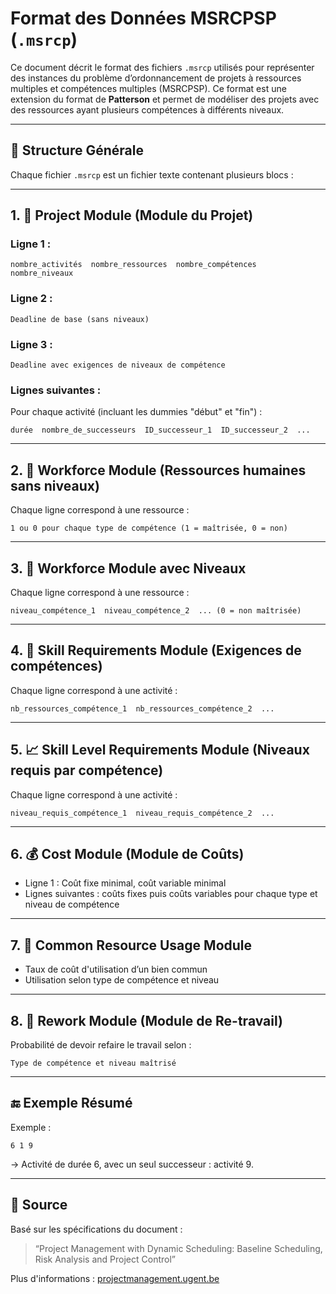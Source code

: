 
# Format des Données MSRCPSP (`.msrcp`)

Ce document décrit le format des fichiers `.msrcp` utilisés pour représenter des instances du problème d’ordonnancement de projets à ressources multiples et compétences multiples (MSRCPSP). Ce format est une extension du format de **Patterson** et permet de modéliser des projets avec des ressources ayant plusieurs compétences à différents niveaux.

---

## 📁 Structure Générale

Chaque fichier `.msrcp` est un fichier texte contenant plusieurs blocs :

---

## 1. 🧩 Project Module (Module du Projet)

### Ligne 1 :
```
nombre_activités  nombre_ressources  nombre_compétences  nombre_niveaux
```

### Ligne 2 :
```
Deadline de base (sans niveaux)
```

### Ligne 3 :
```
Deadline avec exigences de niveaux de compétence
```

### Lignes suivantes :  
Pour chaque activité (incluant les dummies "début" et "fin") :
```
durée  nombre_de_successeurs  ID_successeur_1  ID_successeur_2  ...
```

---

## 2. 👷 Workforce Module (Ressources humaines sans niveaux)

Chaque ligne correspond à une ressource :
```
1 ou 0 pour chaque type de compétence (1 = maîtrisée, 0 = non)
```

---

## 3. 🔢 Workforce Module avec Niveaux

Chaque ligne correspond à une ressource :
```
niveau_compétence_1  niveau_compétence_2  ... (0 = non maîtrisée)
```

---

## 4. 🎯 Skill Requirements Module (Exigences de compétences)

Chaque ligne correspond à une activité :
```
nb_ressources_compétence_1  nb_ressources_compétence_2  ...
```

---

## 5. 📈 Skill Level Requirements Module (Niveaux requis par compétence)

Chaque ligne correspond à une activité :
```
niveau_requis_compétence_1  niveau_requis_compétence_2  ...
```

---

## 6. 💰 Cost Module (Module de Coûts)

- Ligne 1 : Coût fixe minimal, coût variable minimal
- Lignes suivantes : coûts fixes puis coûts variables pour chaque type et niveau de compétence

---

## 7. 🔧 Common Resource Usage Module

- Taux de coût d'utilisation d’un bien commun
- Utilisation selon type de compétence et niveau

---

## 8. 🔁 Rework Module (Module de Re-travail)

Probabilité de devoir refaire le travail selon :
```
Type de compétence et niveau maîtrisé
```

---

## 🔚 Exemple Résumé

Exemple :
```
6 1 9
```
→ Activité de durée 6, avec un seul successeur : activité 9.

---

## 🔗 Source

Basé sur les spécifications du document :
> “Project Management with Dynamic Scheduling: Baseline Scheduling, Risk Analysis and Project Control”

Plus d'informations : [projectmanagement.ugent.be](http://www.projectmanagement.ugent.be/research/data)
